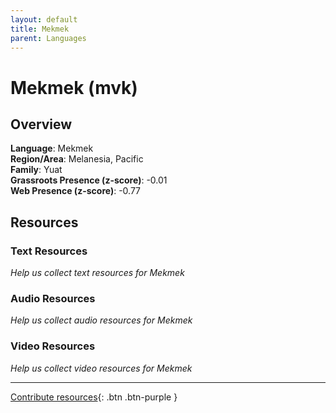 ```yaml
---
layout: default
title: Mekmek
parent: Languages
---
```


# Mekmek (mvk)

## Overview

**Language**: Mekmek  
**Region/Area**: Melanesia, Pacific  
**Family**: Yuat  
**Grassroots Presence (z-score)**: -0.01  
**Web Presence (z-score)**: -0.77  

## Resources

### Text Resources
*Help us collect text resources for Mekmek*

### Audio Resources
*Help us collect audio resources for Mekmek*

### Video Resources
*Help us collect video resources for Mekmek*

---

[Contribute resources](https://forms.office.com/e/1SfLJx3u1r){: .btn .btn-purple }
